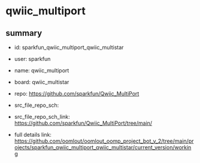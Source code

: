 # qwiic_multiport
 
## summary 
* id: sparkfun_qwiic_multiport_qwiic_multistar
* user: sparkfun
* name: qwiic_multiport
* board: qwiic_multistar
* repo: https://github.com/sparkfun/Qwiic_MultiPort



* src_file_repo_sch: 
* src_file_repo_sch_link: https://github.com/sparkfun/Qwiic_MultiPort/tree/main/
* full details link: https://github.com/oomlout/oomlout_oomp_project_bot_v_2/tree/main/projects/sparkfun_qwiic_multiport_qwiic_multistar/current_version/working  







